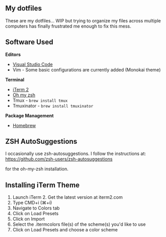 ## My dotfiles

These are my dotfiles... WIP but trying to organize my files across
multiple computers has finally frustrated me enough to fix this mess.

## Software Used

**Editors**

- [Visual Studio Code](https://code.visualstudio.com)
- Vim - Some basic configurations are currently added (Monokai theme)

**Terminal**

- [iTerm 2](https://www.iterm2.com/)
- [Oh my zsh](https://github.com/robbyrussell/oh-my-zsh)
- Tmux - `brew install tmux`
- Tmuxinator - `brew install tmuxinator`

**Package Management**

- [Homebrew](http://brew.sh)

## ZSH AutoSuggestions

I occasionally use zsh-autosuggestions. I follow the instructions at:
https://github.com/zsh-users/zsh-autosuggestions

for the oh-my-zsh installation.

## Installing iTerm Theme

1. Launch iTerm 2. Get the latest version at iterm2.com
2. Type CMD+i (⌘+i)
3. Navigate to Colors tab
4. Click on Load Presets
5. Click on Import
6. Select the .itermcolors file(s) of the scheme(s) you'd like to use
7. Click on Load Presets and choose a color scheme
